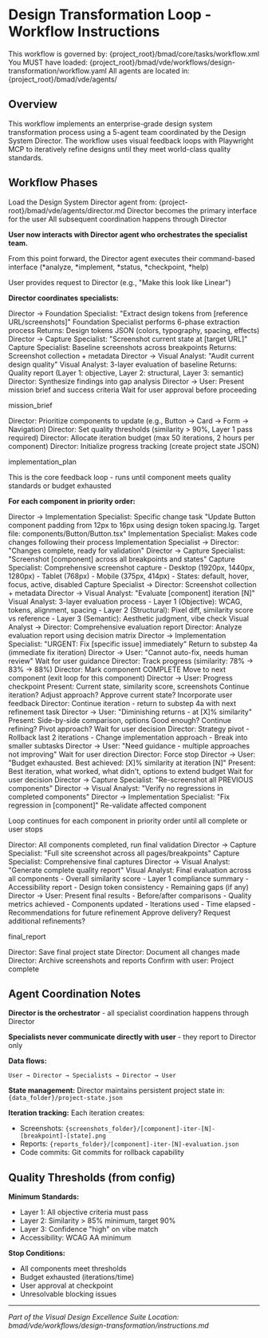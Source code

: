 # Design Transformation Loop - Workflow Instructions

<critical>This workflow is governed by: {project_root}/bmad/core/tasks/workflow.xml</critical>
<critical>You MUST have loaded: {project_root}/bmad/vde/workflows/design-transformation/workflow.yaml</critical>
<critical>All agents are located in: {project_root}/bmad/vde/agents/</critical>

## Overview

This workflow implements an enterprise-grade design system transformation process using a 5-agent team coordinated by the Design System Director. The workflow uses visual feedback loops with Playwright MCP to iteratively refine designs until they meet world-class quality standards.

## Workflow Phases

<workflow>

<step n="1" goal="Initialize & Load Director Agent">
<action>Load the Design System Director agent from: {project-root}/bmad/vde/agents/director.md</action>
<action>Director becomes the primary interface for the user</action>
<action>All subsequent coordination happens through Director</action>

**User now interacts with Director agent who orchestrates the specialist team.**

<note>From this point forward, the Director agent executes their command-based interface (*analyze, *implement, *status, *checkpoint, *help)</note>
</step>

<step n="2" goal="Director Orchestrates: Intake & Analysis">
<action>User provides request to Director (e.g., "Make this look like Linear")</action>

**Director coordinates specialists:**

<substep n="2a">
<action>Director → Foundation Specialist: "Extract design tokens from [reference URL/screenshots]"</action>
<action>Foundation Specialist performs 6-phase extraction process</action>
<action>Returns: Design tokens JSON (colors, typography, spacing, effects)</action>
</substep>

<substep n="2b">
<action>Director → Capture Specialist: "Screenshot current state at [target URL]"</action>
<action>Capture Specialist: Baseline screenshots across breakpoints</action>
<action>Returns: Screenshot collection + metadata</action>
</substep>

<substep n="2c">
<action>Director → Visual Analyst: "Audit current design quality"</action>
<action>Visual Analyst: 3-layer evaluation of baseline</action>
<action>Returns: Quality report (Layer 1: objective, Layer 2: structural, Layer 3: semantic)</action>
</substep>

<substep n="2d">
<action>Director: Synthesize findings into gap analysis</action>
<action>Director → User: Present mission brief and success criteria</action>
<action>Wait for user approval before proceeding</action>
</substep>

<template-output>mission_brief</template-output>
</step>

<step n="3" goal="Director Orchestrates: Planning">
<action>Director: Prioritize components to update (e.g., Button → Card → Form → Navigation)</action>
<action>Director: Set quality thresholds (similarity > 90%, Layer 1 pass required)</action>
<action>Director: Allocate iteration budget (max 50 iterations, 2 hours per component)</action>
<action>Director: Initialize progress tracking (create project state JSON)</action>

<template-output>implementation_plan</template-output>
</step>

<step n="4" goal="Director Orchestrates: Implementation Loop (Iterative)" repeat="until_component_complete">
<critical>This is the core feedback loop - runs until component meets quality standards or budget exhausted</critical>

**For each component in priority order:**

<substep n="4a" title="Brief Implementation Specialist">
<action>Director → Implementation Specialist: Specific change task</action>
<example>
"Update Button component padding from 12px to 16px using design token spacing.lg. Target file: components/Button/Button.tsx"
</example>
<action>Implementation Specialist: Makes code changes following their process</action>
<action>Implementation Specialist → Director: "Changes complete, ready for validation"</action>
</substep>

<substep n="4b" title="Capture Current State">
<action>Director → Capture Specialist: "Screenshot [component] across all breakpoints and states"</action>
<action>Capture Specialist: Comprehensive screenshot capture</action>
<list>
  - Desktop (1920px, 1440px, 1280px)
  - Tablet (768px)
  - Mobile (375px, 414px)
  - States: default, hover, focus, active, disabled
</list>
<action>Capture Specialist → Director: Screenshot collection + metadata</action>
</substep>

<substep n="4c" title="Evaluate Quality">
<action>Director → Visual Analyst: "Evaluate [component] iteration [N]"</action>
<action>Visual Analyst: 3-layer evaluation process</action>
<list>
  - Layer 1 (Objective): WCAG, tokens, alignment, spacing
  - Layer 2 (Structural): Pixel diff, similarity score vs reference
  - Layer 3 (Semantic): Aesthetic judgment, vibe check
</list>
<action>Visual Analyst → Director: Comprehensive evaluation report</action>
</substep>

<substep n="4d" title="Director Makes Decision">
<action>Director: Analyze evaluation report using decision matrix</action>

<check if="Layer 1 violations (critical failures)">
  <action>Director → Implementation Specialist: "URGENT: Fix [specific issue] immediately"</action>
  <action>Return to substep 4a (immediate fix iteration)</action>
  <check if="3 fix attempts failed">
    <action>Director → User: "Cannot auto-fix, needs human review"</action>
    <action>Wait for user guidance</action>
  </check>
</check>

<check if="else: Layer 1 passing AND similarity improving">
  <action>Director: Track progress (similarity: 78% → 83% → 88%)</action>
  <check if="similarity > 90% AND Layer 3 confident">
    <action>Director: Mark component COMPLETE</action>
    <action>Move to next component (exit loop for this component)</action>
  </check>
  <check if="else: checkpoint_frequency reached OR 30 minutes elapsed">
    <action>Director → User: Progress checkpoint</action>
    <action>Present: Current state, similarity score, screenshots</action>
    <ask>Continue iteration? Adjust approach? Approve current state?</ask>
    <action>Incorporate user feedback</action>
  </check>
  <check if="else">
    <action>Director: Continue iteration - return to substep 4a with next refinement task</action>
  </check>
</check>

<check if="else: similarity plateauing (last 3 iterations <2% change)">
  <action>Director → User: "Diminishing returns - at [X]% similarity"</action>
  <action>Present: Side-by-side comparison, options</action>
  <ask>Good enough? Continue refining? Pivot approach?</ask>
  <action>Wait for user decision</action>
</check>

<check if="else: similarity declining OR stuck for 5+ iterations">
  <action>Director: Strategy pivot</action>
  <options>
    - Rollback last 2 iterations
    - Change implementation approach
    - Break into smaller subtasks
  </options>
  <check if="2 pivots unsuccessful">
    <action>Director → User: "Need guidance - multiple approaches not improving"</action>
    <action>Wait for user direction</action>
  </check>
</check>

<check if="else: max iterations OR time limit reached">
  <action>Director: Force stop</action>
  <action>Director → User: "Budget exhausted. Best achieved: [X]% similarity at iteration [N]"</action>
  <action>Present: Best iteration, what worked, what didn't, options to extend budget</action>
  <action>Wait for user decision</action>
</check>

</substep>

<substep n="4e" title="Regression Testing (after component completion)">
<action>Director → Capture Specialist: "Re-screenshot all PREVIOUS components"</action>
<action>Director → Visual Analyst: "Verify no regressions in completed components"</action>
<check if="regressions detected">
  <action>Director → Implementation Specialist: "Fix regression in [component]"</action>
  <action>Re-validate affected component</action>
</check>
</substep>

<note>Loop continues for each component in priority order until all complete or user stops</note>

</step>

<step n="5" goal="Director Orchestrates: Final Validation & Delivery">
<action>Director: All components completed, run final validation</action>

<substep n="5a">
<action>Director → Capture Specialist: "Full site screenshot across all pages/breakpoints"</action>
<action>Capture Specialist: Comprehensive final captures</action>
</substep>

<substep n="5b">
<action>Director → Visual Analyst: "Generate complete quality report"</action>
<action>Visual Analyst: Final evaluation across all components</action>
<list>
  - Overall similarity score
  - Layer 1 compliance summary
  - Accessibility report
  - Design token consistency
  - Remaining gaps (if any)
</list>
</substep>

<substep n="5c">
<action>Director → User: Present final results</action>
<present>
  - Before/after comparisons
  - Quality metrics achieved
  - Components updated
  - Iterations used
  - Time elapsed
  - Recommendations for future refinement
</present>
<ask>Approve delivery? Request additional refinements?</ask>
</substep>

<template-output>final_report</template-output>
</step>

<step n="6" goal="Completion">
<action>Director: Save final project state</action>
<action>Director: Document all changes made</action>
<action>Director: Archive screenshots and reports</action>
<action>Confirm with user: Project complete</action>
</step>

</workflow>

## Agent Coordination Notes

**Director is the orchestrator** - all specialist coordination happens through Director

**Specialists never communicate directly with user** - they report to Director only

**Data flows:**
```
User → Director → Specialists → Director → User
```

**State management:**
Director maintains persistent project state in: `{data_folder}/project-state.json`

**Iteration tracking:**
Each iteration creates:
- Screenshots: `{screenshots_folder}/[component]-iter-[N]-[breakpoint]-[state].png`
- Reports: `{reports_folder}/[component]-iter-[N]-evaluation.json`
- Code commits: Git commits for rollback capability

## Quality Thresholds (from config)

**Minimum Standards:**
- Layer 1: All objective criteria must pass
- Layer 2: Similarity > 85% minimum, target 90%
- Layer 3: Confidence "high" on vibe match
- Accessibility: WCAG AA minimum

**Stop Conditions:**
- All components meet thresholds
- Budget exhausted (iterations/time)
- User approval at checkpoint
- Unresolvable blocking issues

---

*Part of the Visual Design Excellence Suite*
*Location: bmad/vde/workflows/design-transformation/instructions.md*
